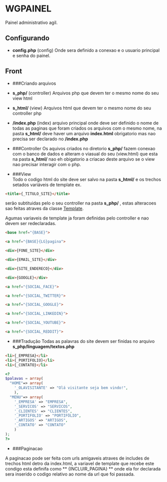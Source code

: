 # WGPAINEL
Painel administrativo agil.

## Configurando

* **config.php** (config) Onde sera definido a conexao e o usuario principal e senha do painel.  

## Front
* ###Criando arquivos

* **s_php/** (controller) Arquivos php que devem ter o mesmo nome do seu view html

* **s_html/** (view) Arquivos html que devem ter o mesmo nome do seu controller php

* **/index.php** (index) arquivo principal onde deve ser definido o nome de todas as paginas que foram criados os arquivos com o mesmo nome, na pasta **s_html/** deve haver um arquivo **index.html**  obrigatorio mas nao precisa ser declarado no **/index.php**



* ###Controller
  Os aquivos criados no diretorio **s_php/** fazem conexao com o banco de dados e alteram o viasual do seu (view.html) que esta na pasta **s_html/** nao eh obigatorio a criacao deste arquivo se o view nao precisar interagir com o php.


* ###View  
 Todo o codigo html do site deve ser salvo na pasta **s_html/** e os trechos setados variáveis de template ex.
 ```html
 <title>{_TITULO_SITE}</title>
 ```
 serão subtituidas pelo o seu controller na pasta **s_php/** , estas alteracoes sao feitas atraves da classe [Template](http://raelcunha.com/template.php).

 Agumas variaveis de template ja foram definidas pelo controller e nao devem ser redeclaradas.

 ```html
 <base href="{BASE}">

 <a href="{BASE}{LG}pagina">

 <div>{FONE_SITE}</div>

 <div>{EMAIL_SITE}</div>

 <div>{SITE_ENDERECO}</div>

 <div>{GOOGLE}</div>

 <a href="{SOCIAL_FACE}">

 <a href="{SOCIAL_TWITTER}">

 <a href="{SOCIAL_GOOGLE}">

 <a href="{SOCIAL_LINKEDIN}">

 <a href="{SOCIAL_YOUTUBE}">

 <a href="{SOCIAL_REDDIT}">
 ```


* ###Tradução
 Todas as palavras do site devem ser finidas no arquivo **s_php/linguagem/textos.php**  

 ```html
 <li>{_EMPRESA}</li>
 <li>{_PORTIFOLIO}</li>
 <li>{_CONTATO}</li>
 ```

 ```php
<?
 $palavas = array(
   "HOME"=> array(
     '_OLAVISITANTE' => "Olá visitante seja bem vindo!",
     ),
   "MENU"=> array(
     '_EMPRESA' => "EMPRESA",
     '_SERVICOS' => "SERVICOS",
     '_CLIENTES' => "CLIENTES",
     '_PORTIFOLIO' => "PORTIFÓLIO",
     '_ARTIGOS' => "ARTIGOS",
     '_CONTATO' => "CONTATO"
     )
 );
 ?>
 ```



* ###Paginacao

 A paginacao pode ser feita com urls amigaveis atraves de includes de trechos html detro da index.html, a variavel de template que recebe este condigo esta definifa como ** {INCLUIR_PAGINA} ** onde ela for declarada sera inserido o codigo relativo ao nome da url que foi passada.
